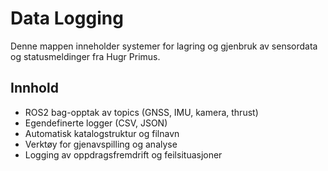 # Data Logging

Denne mappen inneholder systemer for lagring og gjenbruk av sensordata og statusmeldinger fra Hugr Primus.

## Innhold
- ROS2 bag-opptak av topics (GNSS, IMU, kamera, thrust)
- Egendefinerte logger (CSV, JSON)
- Automatisk katalogstruktur og filnavn
- Verktøy for gjenavspilling og analyse
- Logging av oppdragsfremdrift og feilsituasjoner
